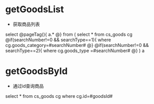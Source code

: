 getGoodsList
===
* 获取商品列表

select 
@pageTag(){
    a.*
@} 
from
(
select * from cs_goods cg
@if(searchNumber!=0 && searchType==1){
    where cg.goods_category=#searchNumber#
@} 
@if(searchNumber!=0 && searchType==2){
    where cg.goods_type =#searchNumber#
@}
) a

getGoodsById
===
* 通过id查询商品

select * from cs_goods cg where cg.id=#goodsId#